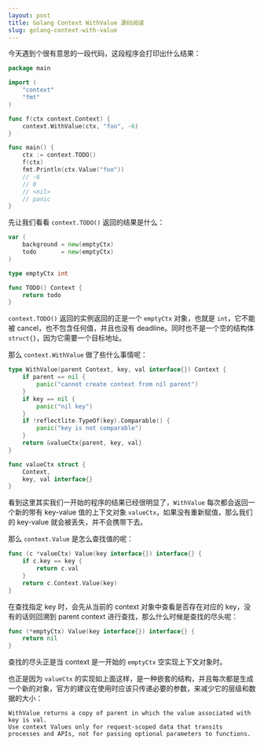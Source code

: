 ```yaml
---
layout: post
title: Golang Context WithValue 源码阅读
slug: golang-context-with-value
---
```



今天遇到个很有意思的一段代码，这段程序会打印出什么结果：

```go
package main

import (
	"context"
	"fmt"
)

func f(ctx context.Context) {
	context.WithValue(ctx, "foo", -6)
}

func main() {
	ctx := context.TODO()
	f(ctx)
	fmt.Println(ctx.Value("foo"))
	// -6
	// 0
	// <nil>
	// panic
}
```

先让我们看看 `context.TODO()` 返回的结果是什么：

```go
var (
	background = new(emptyCtx)
	todo       = new(emptyCtx)
)

type emptyCtx int

func TODO() Context {
	return todo
}
```

`context.TODO()` 返回的实例返回的正是一个 `emptyCtx` 对象，也就是 `int`，它不能被 cancel，也不包含任何值，并且也没有 deadline。同时也不是一个空的结构体 `struct{}`，因为它需要一个目标地址。

那么 `context.WithValue` 做了些什么事情呢：

```go
type WithValue(parent Context, key, val interface{}) Context {
    if parent == nil {
        panic("cannot create context from nil parent")
    }
    if key == nil {
        panic("nil key")
    }
    if !reflectlite.TypeOf(key).Comparable() {
        panic("key is not comparable")
    }
    return &valueCtx{parent, key, val}
}

func valueCtx struct {
    Context,
    key, val interface{}
}
```

看到这里其实我们一开始的程序的结果已经很明显了，`WithValue` 每次都会返回一个新的带有 key-value 值的上下文对象 `valueCtx`，如果没有重新赋值，那么我们的 key-value 就会被丢失，并不会携带下去。

那么 `context.Value` 是怎么查找值的呢：

```go
func (c *valueCtx) Value(key interface{}) interface{} {
	if c.key == key {
		return c.val
	}
	return c.Context.Value(key)
}
```

在查找指定 key 时，会先从当前的 context 对象中查看是否存在对应的 key，没有的话则回溯到 parent context 进行查找，那么什么时候是查找的尽头呢：

```go
func (*emptyCtx) Value(key interface{}) interface{} {
	return nil
}
```

查找的尽头正是当 context 是一开始的 `emptyCtx` 空实现上下文对象时。

也正是因为 `valueCtx` 的实现如上面这样，是一种嵌套的结构，并且每次都是生成一个新的对象，官方的建议在使用时应该只传递必要的参数，来减少它的层级和数据的大小：

```
WithValue returns a copy of parent in which the value associated with key is val.
Use context Values only for request-scoped data that transits processes and APIs, not for passing optional parameters to functions.
```
